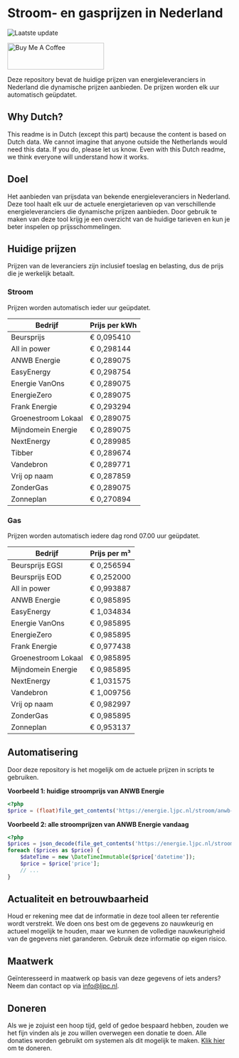 # Stroom- en gasprijzen in Nederland

![Laatste update](https://img.shields.io/badge/laatste%20update-2023--06--01%2022%3A00%20CET-brightgreen)

<a href="https://www.buymeacoffee.com/Lars-" target="_blank"><img src="https://cdn.buymeacoffee.com/buttons/v2/default-orange.png" alt="Buy Me A Coffee" height="60" style="height: 60px !important;width: 217px !important;" ></a>

Deze repository bevat de huidige prijzen van energieleveranciers in Nederland die dynamische prijzen aanbieden. De prijzen worden elk uur automatisch geüpdatet.

## Why Dutch?

This readme is in Dutch (except this part) because the content is based on Dutch data. We cannot imagine that anyone outside the Netherlands would need this data. If you do, please let us know. Even with this Dutch readme, we think
everyone will understand how it works.

## Doel

Het aanbieden van prijsdata van bekende energieleveranciers in Nederland. Deze tool haalt elk uur de actuele energietarieven op van verschillende energieleveranciers die dynamische prijzen aanbieden. Door gebruik te maken van deze tool
krijg je een overzicht van de huidige tarieven en kun je beter inspelen op prijsschommelingen.

## Huidige prijzen

Prijzen van de leveranciers zijn inclusief toeslag en belasting, dus de prijs die je werkelijk betaalt.

### Stroom

Prijzen worden automatisch ieder uur geüpdatet.

 Bedrijf | Prijs per kWh 
---------|---------------
Beursprijs | € 0,095410
All in power | € 0,298144
ANWB Energie | € 0,289075
EasyEnergy | € 0,298754
Energie VanOns | € 0,289075
EnergieZero | € 0,289075
Frank Energie | € 0,293294
Groenestroom Lokaal | € 0,289075
Mijndomein Energie | € 0,289075
NextEnergy | € 0,289985
Tibber | € 0,289674
Vandebron | € 0,289771
Vrij op naam | € 0,287859
ZonderGas | € 0,289075
Zonneplan | € 0,270894


### Gas

Prijzen worden automatisch iedere dag rond 07.00 uur geüpdatet.

 Bedrijf | Prijs per m³ 
---------|--------------
Beursprijs EGSI | € 0,256594
Beursprijs EOD | € 0,252000
All in power | € 0,993887
ANWB Energie | € 0,985895
EasyEnergy | € 1,034834
Energie VanOns | € 0,985895
EnergieZero | € 0,985895
Frank Energie | € 0,977438
Groenestroom Lokaal | € 0,985895
Mijndomein Energie | € 0,985895
NextEnergy | € 1,031575
Vandebron | € 1,009756
Vrij op naam | € 0,982997
ZonderGas | € 0,985895
Zonneplan | € 0,953137


## Automatisering

Door deze repository is het mogelijk om de actuele prijzen in scripts te gebruiken.

**Voorbeeld 1: huidige stroomprijs van ANWB Energie**

```php
<?php
$price = (float)file_get_contents('https://energie.ljpc.nl/stroom/anwb-energie-nu.txt');

```

**Voorbeeld 2: alle stroomprijzen van ANWB Energie vandaag**

```php
<?php
$prices = json_decode(file_get_contents('https://energie.ljpc.nl/stroom/all-in-power-vandaag.json'),true);
foreach ($prices as $price) {
    $dateTime = new \DateTimeImmutable($price['datetime']);
    $price = $price['price'];
    // ...
}
```

## Actualiteit en betrouwbaarheid

Houd er rekening mee dat de informatie in deze tool alleen ter referentie wordt verstrekt. We doen ons best om de gegevens zo nauwkeurig en actueel mogelijk te houden, maar we kunnen de volledige nauwkeurigheid van de gegevens niet
garanderen. Gebruik deze informatie op eigen risico.

## Maatwerk

Geïnteresseerd in maatwerk op basis van deze gegevens of iets anders? Neem dan contact op
via [info@ljpc.nl](mailto:info@ljpc.nl?subject=Energie%20prijzen).

## Doneren

Als we je zojuist een hoop tijd, geld of gedoe bespaard hebben, zouden we het fijn vinden als je zou willen overwegen een
donatie te doen. Alle donaties worden gebruikt om systemen als dit mogelijk te
maken. [Klik hier](https://www.buymeacoffee.com/Lars-) om te doneren.
